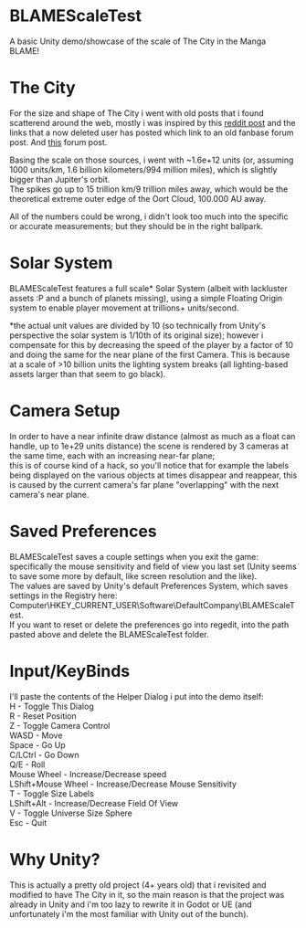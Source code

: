 # BLAMEScaleTest
A basic Unity demo/showcase of the scale of The City in the Manga BLAME!

# The City
For the size and shape of The City i went with old posts that i found scatterend around the web, mostly i was inspired by this [reddit post](https://www.reddit.com/r/Netsphere/comments/5myc28/the_size_of_the_city/) and the links that a now deleted user has posted which link to an old fanbase forum post. And [this](https://forums.spacebattles.com/threads/please-explain-the-city-blame-to-me.529507/) forum post.

Basing the scale on those sources, i went with ~1.6e+12 units (or, assuming 1000 units/km, 1.6 billion kilometers/994 million miles), which is slightly bigger than Jupiter's orbit.\
The spikes go up to 15 trillion km/9 trillion miles away, which would be the theoretical extreme outer edge of the Oort Cloud, 100.000 AU away.

All of the numbers could be wrong, i didn't look too much into the specific or accurate measurements; but they should be in the right ballpark.

# Solar System
BLAMEScaleTest features a full scale* Solar System (albeit with lackluster assets :P and a bunch of planets missing), using a simple Floating Origin system to enable player movement at trillions+ units/second.

*the actual unit values are divided by 10 (so technically from Unity's perspective the solar system is 1/10th of its original size); however i compensate for this by decreasing the speed of the player by a factor of 10 and doing the same for the near plane of the first Camera. This is because at a scale of >10 billion units the lighting system breaks (all lighting-based assets larger than that seem to go black).

# Camera Setup
In order to have a near infinite draw distance (almost as much as a float can handle, up to 1e+29 units distance) the scene is rendered by 3 cameras at the same time, each with an increasing near-far plane;\
this is of course kind of a hack, so you'll notice that for example the labels being displayed on the various objects at times disappear and reappear, this is caused by the current camera's far plane "overlapping" with the next camera's near plane.

# Saved Preferences
BLAMEScaleTest saves a couple settings when you exit the game: specifically the mouse sensitivity and field of view you last set (Unity seems to save some more by default, like screen resolution and the like).\
The values are saved by Unity's default Preferences System, which saves settings in the Registry here: Computer\HKEY_CURRENT_USER\Software\DefaultCompany\BLAMEScaleTest.\
If you want to reset or delete the preferences go into regedit, into the path pasted above and delete the BLAMEScaleTest folder.

# Input/KeyBinds
I'll paste the contents of the Helper Dialog i put into the demo itself:\
H - Toggle This Dialog\
R - Reset Position\
Z - Toggle Camera Control\
WASD - Move\
Space - Go Up\
C/LCtrl - Go Down\
Q/E - Roll\
Mouse Wheel - Increase/Decrease speed\
LShift+Mouse Wheel - Increase/Decrease Mouse Sensitivity\
T - Toggle Size Labels\
LShift+Alt - Increase/Decrease Field Of View\
V - Toggle Universe Size Sphere\
Esc - Quit

# Why Unity?
This is actually a pretty old project (4+ years old) that i revisited and modified to have The City in it, so the main reason is that the project was already in Unity and i'm too lazy to rewrite it in Godot or UE (and unfortunately i'm the most familiar with Unity out of the bunch).
